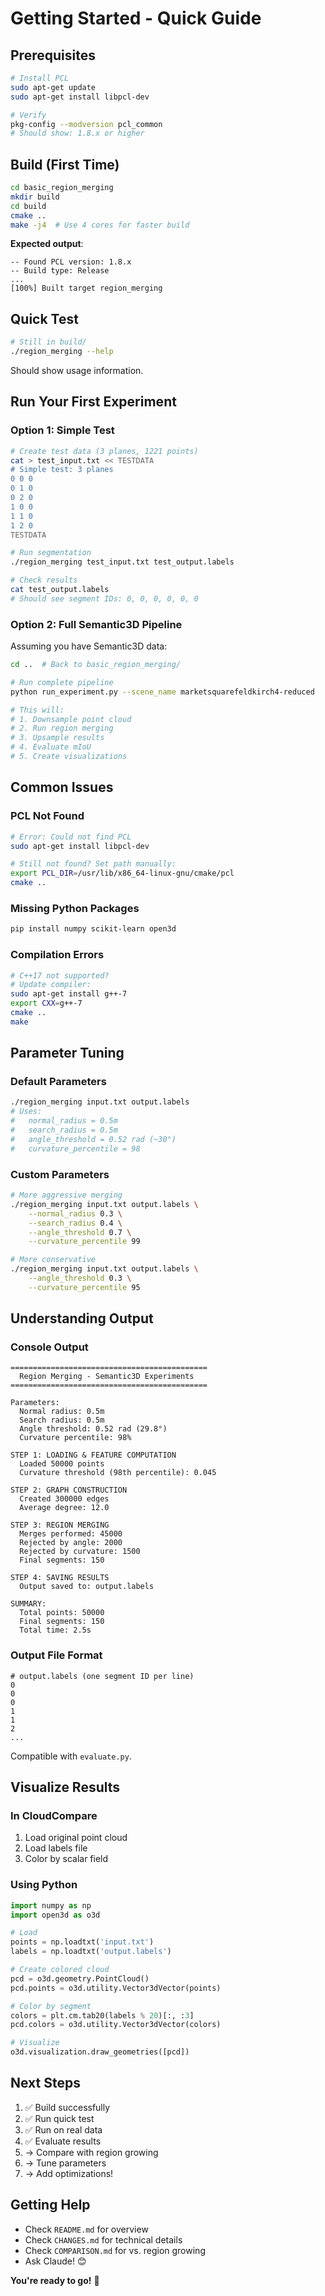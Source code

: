 # Getting Started - Quick Guide

## Prerequisites

```bash
# Install PCL
sudo apt-get update
sudo apt-get install libpcl-dev

# Verify
pkg-config --modversion pcl_common
# Should show: 1.8.x or higher
```

## Build (First Time)

```bash
cd basic_region_merging
mkdir build
cd build
cmake ..
make -j4  # Use 4 cores for faster build
```

**Expected output**:
```
-- Found PCL version: 1.8.x
-- Build type: Release
...
[100%] Built target region_merging
```

## Quick Test

```bash
# Still in build/
./region_merging --help
```

Should show usage information.

## Run Your First Experiment

### Option 1: Simple Test
```bash
# Create test data (3 planes, 1221 points)
cat > test_input.txt << TESTDATA
# Simple test: 3 planes
0 0 0
0 1 0
0 2 0
1 0 0
1 1 0
1 2 0
TESTDATA

# Run segmentation
./region_merging test_input.txt test_output.labels

# Check results
cat test_output.labels
# Should see segment IDs: 0, 0, 0, 0, 0, 0
```

### Option 2: Full Semantic3D Pipeline

Assuming you have Semantic3D data:
```bash
cd ..  # Back to basic_region_merging/

# Run complete pipeline
python run_experiment.py --scene_name marketsquarefeldkirch4-reduced

# This will:
# 1. Downsample point cloud
# 2. Run region merging
# 3. Upsample results
# 4. Evaluate mIoU
# 5. Create visualizations
```

## Common Issues

### PCL Not Found
```bash
# Error: Could not find PCL
sudo apt-get install libpcl-dev

# Still not found? Set path manually:
export PCL_DIR=/usr/lib/x86_64-linux-gnu/cmake/pcl
cmake ..
```

### Missing Python Packages
```bash
pip install numpy scikit-learn open3d
```

### Compilation Errors
```bash
# C++17 not supported?
# Update compiler:
sudo apt-get install g++-7
export CXX=g++-7
cmake ..
make
```

## Parameter Tuning

### Default Parameters
```bash
./region_merging input.txt output.labels
# Uses:
#   normal_radius = 0.5m
#   search_radius = 0.5m
#   angle_threshold = 0.52 rad (~30°)
#   curvature_percentile = 98
```

### Custom Parameters
```bash
# More aggressive merging
./region_merging input.txt output.labels \
    --normal_radius 0.3 \
    --search_radius 0.4 \
    --angle_threshold 0.7 \
    --curvature_percentile 99

# More conservative
./region_merging input.txt output.labels \
    --angle_threshold 0.3 \
    --curvature_percentile 95
```

## Understanding Output

### Console Output
```
============================================
  Region Merging - Semantic3D Experiments
============================================

Parameters:
  Normal radius: 0.5m
  Search radius: 0.5m
  Angle threshold: 0.52 rad (29.8°)
  Curvature percentile: 98%

STEP 1: LOADING & FEATURE COMPUTATION
  Loaded 50000 points
  Curvature threshold (98th percentile): 0.045

STEP 2: GRAPH CONSTRUCTION
  Created 300000 edges
  Average degree: 12.0

STEP 3: REGION MERGING
  Merges performed: 45000
  Rejected by angle: 2000
  Rejected by curvature: 1500
  Final segments: 150

STEP 4: SAVING RESULTS
  Output saved to: output.labels

SUMMARY:
  Total points: 50000
  Final segments: 150
  Total time: 2.5s
```

### Output File Format
```
# output.labels (one segment ID per line)
0
0
0
1
1
2
...
```

Compatible with `evaluate.py`.

## Visualize Results

### In CloudCompare
1. Load original point cloud
2. Load labels file
3. Color by scalar field

### Using Python
```python
import numpy as np
import open3d as o3d

# Load
points = np.loadtxt('input.txt')
labels = np.loadtxt('output.labels')

# Create colored cloud
pcd = o3d.geometry.PointCloud()
pcd.points = o3d.utility.Vector3dVector(points)

# Color by segment
colors = plt.cm.tab20(labels % 20)[:, :3]
pcd.colors = o3d.utility.Vector3dVector(colors)

# Visualize
o3d.visualization.draw_geometries([pcd])
```

## Next Steps

1. ✅ Build successfully
2. ✅ Run quick test
3. ✅ Run on real data
4. ✅ Evaluate results
5. → Compare with region growing
6. → Tune parameters
7. → Add optimizations!

## Getting Help

- Check `README.md` for overview
- Check `CHANGES.md` for technical details
- Check `COMPARISON.md` for vs. region growing
- Ask Claude! 😊

**You're ready to go!** 🚀
